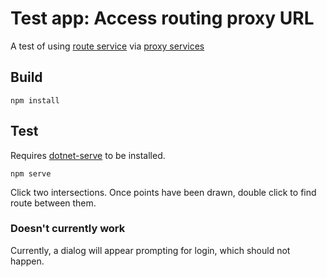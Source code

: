 # Test app: Access routing proxy URL

A test of using [route service][Route service with synchronous execution] via [proxy services][Working with Proxy Services]

## Build

```terminal
npm install
```

## Test

Requires [dotnet-serve] to be installed.

```terminal
npm serve
```

Click two intersections. Once points have been drawn, double click to find route between them.

### Doesn't currently work

Currently, a dialog will appear prompting for login, which should not happen.

[dotnet-serve]:https://github.com/natemcmaster/dotnet-serve
[Working with Proxy Services]:https://developers.arcgis.com/documentation/core-concepts/security-and-authentication/working-with-proxies/
[Route service with synchronous execution]:https://developers.arcgis.com/rest/network/api-reference/route-synchronous-service.htm